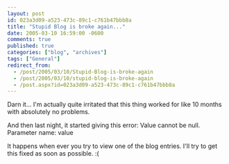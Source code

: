 ```yaml
---
layout: post
id: 023a3d09-a523-473c-89c1-c761b47bbb8a
title: "Stupid Blog is broke again..."
date: 2005-03-10 16:59:00 -0600
comments: true
published: true
categories: ["blog", "archives"]
tags: ["General"]
redirect_from: 
  - /post/2005/03/10/Stupid-Blog-is-broke-again
  - /post/2005/03/10/stupid-blog-is-broke-again
  - /post.aspx?id=023a3d09-a523-473c-89c1-c761b47bbb8a
---
```

<!-- more -->
<P>Darn it... I'm actually quite irritated that this thing worked for like 10 months with absolutely no problems.</P>
<P>And then last night, it started giving this error: Value cannot be null. Parameter name: value</P>
<P>It happens when ever you try to view one of the blog entries. I'll try to get this fixed as soon as possible. :(</P>
<P> </P>
